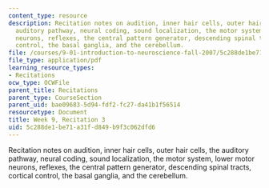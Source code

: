 ```yaml
---
content_type: resource
description: Recitation notes on audition, inner hair cells, outer hair cells, the
  auditory pathway, neural coding, sound localization, the motor system, lower motor
  neurons, reflexes, the central pattern generator, descending spinal tracts, cortical
  control, the basal ganglia, and the cerebellum.
file: /courses/9-01-introduction-to-neuroscience-fall-2007/5c288de1be71a31fd849b9f3c062dfd6_wk09_hand103107.pdf
file_type: application/pdf
learning_resource_types:
- Recitations
ocw_type: OCWFile
parent_title: Recitations
parent_type: CourseSection
parent_uid: bae09683-5d94-fdf2-fc27-da41b1f56514
resourcetype: Document
title: Week 9, Recitation 3
uid: 5c288de1-be71-a31f-d849-b9f3c062dfd6
---
```

Recitation notes on audition, inner hair cells, outer hair cells, the auditory pathway, neural coding, sound localization, the motor system, lower motor neurons, reflexes, the central pattern generator, descending spinal tracts, cortical control, the basal ganglia, and the cerebellum.

